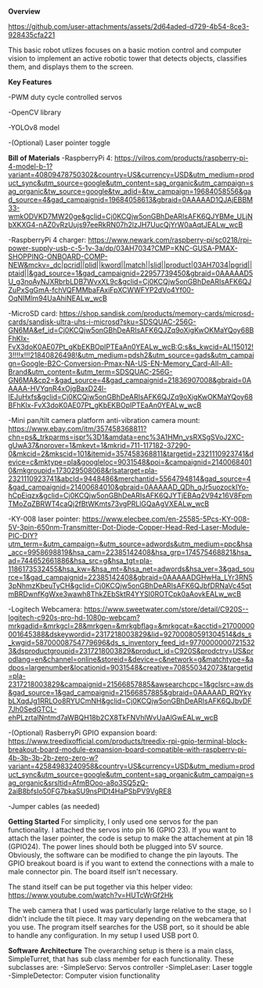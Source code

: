 **Overview**

https://github.com/user-attachments/assets/2d64aded-d729-4b54-8ce3-928435cfa221

This basic robot utlizes focuses on a basic motion control and computer vision to implement an active robotic tower that detects objects,
classifies them, and displays them to the screen.

**Key Features**

-PWM duty cycle controlled servos

-OpenCV library

-YOLOv8 model

-(Optional) Laser pointer toggle

**Bill of Materials**
-RaspberryPi 4: https://vilros.com/products/raspberry-pi-4-model-b-1?variant=40809478750302&country=US&currency=USD&utm_medium=product_sync&utm_source=google&utm_content=sag_organic&utm_campaign=sag_organic&tw_source=google&tw_adid=&tw_campaign=19684058556&gad_source=4&gad_campaignid=19684058613&gbraid=0AAAAAD1QJAjEBBM33-wmkODVKD7MW20ge&gclid=Cj0KCQjw5onGBhDeARIsAFK6QJYBMe_ULjNbXKXG4-nAZ0vRzUujs97eeRkRN07h2lzJH7UucQjYrW0aAqtJEALw_wcB

-RaspberryPi 4 charger: https://www.newark.com/raspberry-pi/sc0218/rpi-power-supply-usb-c-5-1v-3a/dp/03AH7034?CMP=KNC-GUSA-PMAX-SHOPPING-ONBOARD-COMP-NEW&mckv=_dc|pcrid||plid||kword||match||slid||product|03AH7034|pgrid||ptaid||&gad_source=1&gad_campaignid=22957739450&gbraid=0AAAAAD5U_g3noAyNJXRbrbLDB7WvxXL9c&gclid=Cj0KCQjw5onGBhDeARIsAFK6QJZuPxSgGmA-fchVQFMMbaFAxiFpXCWWFYP2dVo4Yf00-OqNIMlm94UaAhiNEALw_wcB

-MicroSD card: https://shop.sandisk.com/products/memory-cards/microsd-cards/sandisk-ultra-uhs-i-microsd?sku=SDSQUAC-256G-GN6MA&ef_id=Cj0KCQjw5onGBhDeARIsAFK6QJZq9oXigKwOKMaYQoy68BFhKIx-FvX3doK0AE07Pt_gKbEKBOpIPTEaAn0YEALw_wcB:G:s&s_kwcid=AL!15012!3!!!!x!!!21840826498!&utm_medium=pdsh2&utm_source=gads&utm_campaign=Google-B2C-Conversion-Pmax-NA-US-EN-Memory_Card-All-All-Brand&utm_content=&utm_term=SDSQUAC-256G-GN6MA&cp2=&gad_source=4&gad_campaignid=21836907008&gbraid=0AAAAA-HVYqnR4xOjgBaxD24l-IEJuHxfs&gclid=Cj0KCQjw5onGBhDeARIsAFK6QJZq9oXigKwOKMaYQoy68BFhKIx-FvX3doK0AE07Pt_gKbEKBOpIPTEaAn0YEALw_wcB

-Mini pan/tilt camera platform anti-vibration camera mount: https://www.ebay.com/itm/357458368811?chn=ps&_trkparms=ispr%3D1&amdata=enc%3A1HMn_vsRXSgSVoJ2XC-gUwA37&norover=1&mkevt=1&mkrid=711-117182-37290-0&mkcid=2&mkscid=101&itemid=357458368811&targetid=2321110923741&device=c&mktype=pla&googleloc=9031548&poi=&campaignid=21400684010&mkgroupid=173029508068&rlsatarget=pla-2321110923741&abcId=9448486&merchantid=5564794814&gad_source=4&gad_campaignid=21400684010&gbraid=0AAAAAD_QDh_qJr5uozockIYo-hCpEiqzx&gclid=Cj0KCQjw5onGBhDeARIsAFK6QJYTjEBAq2V94z16V8FpmTMoZqZBRWT4caQj2fBtWKmts73vgPRLlGQaAgVXEALw_wcB

-KY-008 laser pointer: https://www.elecbee.com/en-25585-5Pcs-KY-008-5V-3pin-650nm-Transmitter-Dot-Diode-Copper-Head-Red-Laser-Module-PIC-DIY?utm_term=&utm_campaign=&utm_source=adwords&utm_medium=ppc&hsa_acc=9958698819&hsa_cam=22385142408&hsa_grp=174575468821&hsa_ad=744652661886&hsa_src=g&hsa_tgt=pla-1186173532455&hsa_kw=&hsa_mt=&hsa_net=adwords&hsa_ver=3&gad_source=1&gad_campaignid=22385142408&gbraid=0AAAAADGHwHa_LYr3RN53pNhmzKbeuTyCH&gclid=Cj0KCQjw5onGBhDeARIsAFK6QJbfDRNaVc45qtmBRDwnfKgWxe3wawh8ThkZEbSktR4YYSI0ROTCpk0aAovkEALw_wcB

-Logitech Webcamera: https://www.sweetwater.com/store/detail/C920S--logitech-c920s-pro-hd-1080p-webcam?mrkgadid=&mrkgcl=28&mrkgen=&mrkgbflag=&mrkgcat=&acctid=21700000001645388&dskeywordid=2317218003829&lid=92700080591304514&ds_s_kwgid=58700008754779696&ds_s_inventory_feed_id=97700000007215323&dsproductgroupid=2317218003829&product_id=C920S&prodctry=US&prodlang=en&channel=online&storeid=&device=c&network=g&matchtype=&adpos=largenumber&locationid=9031548&creative=708550342073&targetid=pla-2317218003829&campaignid=21566857885&awsearchcpc=1&gclsrc=aw.ds&gad_source=1&gad_campaignid=21566857885&gbraid=0AAAAAD_RQYkybLXqdJg1RRLOo8RYUCmNH&gclid=Cj0KCQjw5onGBhDeARIsAFK6QJbvDF7Jh0SedGTCL-ehPLzrtalNntmd7aWBQH18b2CX8TkFNVhlWvUaAlGwEALw_wcB

-(Optional) RasberryPi GPIO expansion board: https://www.treedixofficial.com/products/treedix-rpi-gpio-terminal-block-breakout-board-module-expansion-board-compatible-with-raspberry-pi-4b-3b-3b-2b-zero-zero-w?variant=42584983240958&country=US&currency=USD&utm_medium=product_sync&utm_source=google&utm_content=sag_organic&utm_campaign=sag_organic&srsltid=AfmBOoo-a8o3SQ5zQ-2aiB8bfsIo50FG7bkaSU9nsPlDt4HaPSbPV9VgRE8

-Jumper cables (as needed)


**Getting Started**
For simplicity, I only used one servos for the pan functionality. I attached the servos into pin 16 (GPIO 23). If you want to attach the
laser pointer, the code is setup to make the attachement at pin 18 (GPIO24). The power lines should both be plugged into 5V source. Obviously,
the software can be modified to change the pin layouts. The GPIO breakout board is if you want to extend the connections with a male to male
connector pin. The board itself isn't necessary.

The stand itself can be put together via this helper video: https://www.youtube.com/watch?v=HUTcWrGf2Hk

The web camera that I used was particularly large relative to the stage, so I didn't include the tilt piece. It may vary depending on the webcamera
that you use. The program itself searches for the USB port, so it should be able to handle any configuration. In my setup I used USB port 0.

**Software Architecture**
The overarching setup is there is a main class, SimpleTurret, that has sub class member for each functionality. These subclasses are:
-SimpleServo: Servos controller
-SimpleLaser: Laser toggle
-SimpleDetector: Computer vision functionality

